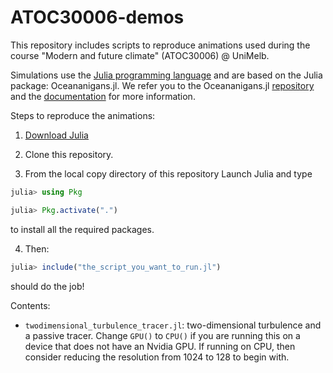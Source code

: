 # ATOC30006-demos

This repository includes scripts to reproduce animations used during the course "Modern and future climate" (ATOC30006) @ UniMelb.

Simulations use the [Julia programming language](https://julialang.org) and  are based on the Julia package: Oceananigans.jl. We refer you to the Oceananigans.jl [repository](https://github.com/CliMA/Oceananigans.jl) and the [documentation](https://clima.github.io/OceananigansDocumentation/stable/) for more information.

Steps to reproduce the animations:

1. [Download Julia](https://julialang.org/downloads/)

2. Clone this repository.

3. From the local copy directory of this repository Launch Julia and type

```julia
julia> using Pkg

julia> Pkg.activate(".")
```

to install all the required packages.

4. Then:

```julia
julia> include("the_script_you_want_to_run.jl")
```

should do the job!

Contents:

* `twodimensional_turbulence_tracer.jl`: two-dimensional turbulence and a passive tracer. Change `GPU()` to `CPU()` if you are running this on a device that does not have an Nvidia GPU. If running on CPU, then consider reducing the resolution from 1024 to 128 to begin with.
